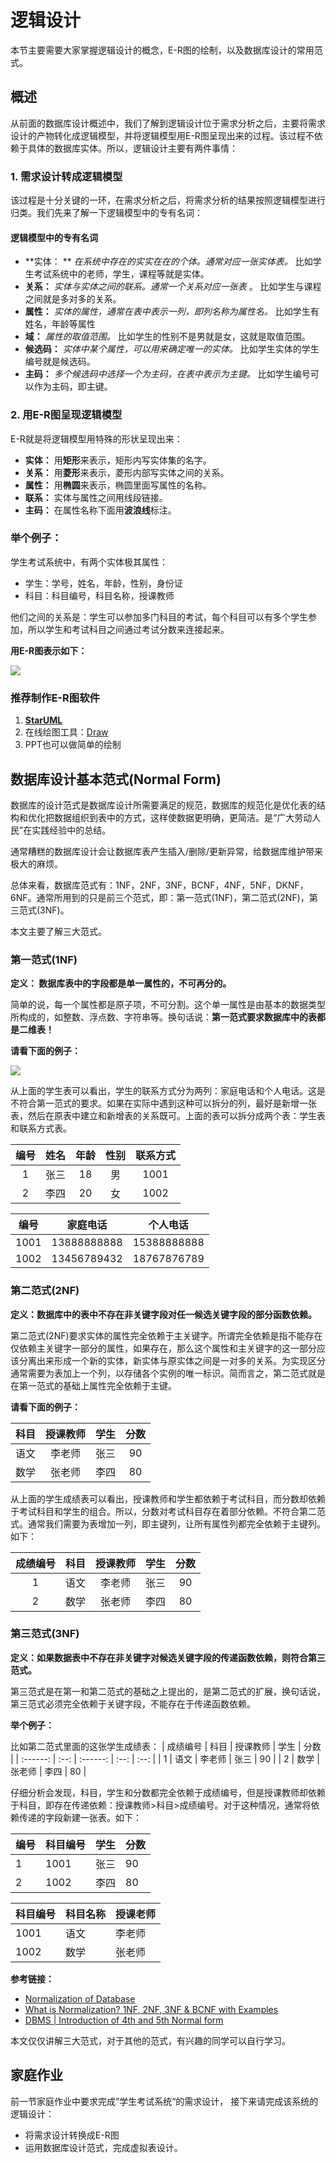 # 逻辑设计

本节主要需要大家掌握逻辑设计的概念，E-R图的绘制，以及数据库设计的常用范式。



## 概述

从前面的数据库设计概述中，我们了解到逻辑设计位于需求分析之后，主要将需求设计的产物转化成逻辑模型，并将逻辑模型用E-R图呈现出来的过程。该过程不依赖于具体的数据库实体。所以，逻辑设计主要有两件事情：



### 1. 需求设计转成逻辑模型

该过程是十分关键的一环，在需求分析之后，将需求分析的结果按照逻辑模型进行归类。我们先来了解一下逻辑模型中的专有名词：

#### 逻辑模型中的专有名词

* **实体： **  *在系统中存在的实实在在的个体。通常对应一张实体表。* 比如学生考试系统中的老师，学生，课程等就是实体。
* **关系：** *实体与实体之间的联系。通常一个关系对应一张表* 。 比如学生与课程之间就是多对多的关系。
* **属性：** *实体的属性，通常在表中表示一列，即列名称为属性名。* 比如学生有姓名，年龄等属性
* **域：** *属性的取值范围。* 比如学生的性别不是男就是女，这就是取值范围。
* **候选码：** *实体中某个属性，可以用来确定唯一的实体。* 比如学生实体的学生编号就是候选码。
* **主码：** *多个候选码中选择一个为主码，在表中表示为主键。* 比如学生编号可以作为主码，即主键。

### 2. 用E-R图呈现逻辑模型

E-R就是将逻辑模型用特殊的形状呈现出来：

* **实体：** 用**矩形**来表示，矩形内写实体集的名字。
* **关系：** 用**菱形**来表示，菱形内部写实体之间的关系。
* **属性：** 用**椭圆**来表示，椭圆里面写属性的名称。
* **联系：** 实体与属性之间用线段链接。
* **主码：** 在属性名称下面用**波浪线**标注。

### 举个例子：

学生考试系统中，有两个实体极其属性：

* 学生：学号，姓名，年龄，性别，身份证
* 科目：科目编号，科目名称，授课教师

他们之间的关系是：学生可以参加多门科目的考试，每个科目可以有多个学生参加，所以学生和考试科目之间通过考试分数来连接起来。

**用E-R图表示如下：**

![](http://ww1.sinaimg.cn/large/af4e9f79gy1g04yaqfzgdj21dg0p4gr5.jpg)

### 推荐制作E-R图软件

1. **[StarUML](http://staruml.io/download)**
2. 在线绘图工具：[Draw](https://www.draw.io/)
3. PPT也可以做简单的绘制



## 数据库设计基本范式(Normal Form)

数据库的设计范式是数据库设计所需要满足的规范，数据库的规范化是优化表的结构和优化把数据组织到表中的方式，这样使数据更明确，更简洁。是“广大劳动人民”在实践经验中的总结。

通常糟糕的数据库设计会让数据库表产生插入/删除/更新异常，给数据库维护带来极大的麻烦。

总体来看，数据库范式有：1NF，2NF，3NF，BCNF，4NF，5NF，DKNF，6NF。通常所用到的只是前三个范式，即：第一范式(1NF)，第二范式(2NF)，第三范式(3NF)。

本文主要了解三大范式。

### 第一范式(1NF)

**定义： 数据库表中的字段都是单一属性的，不可再分的。**

简单的说，每一个属性都是原子项，不可分割。这个单一属性是由基本的数据类型所构成的，如整数、浮点数、字符串等。换句话说：**第一范式要求数据库中的表都是二维表！**

**请看下面的例子：**

![](http://ww1.sinaimg.cn/large/af4e9f79ly1g05rx94m44j20xe04uq41.jpg)

从上面的学生表可以看出，学生的联系方式分为两列：家庭电话和个人电话。这是不符合第一范式的要求。如果在实际中遇到这种可以拆分的列，最好是新增一张表，然后在原表中建立和新增表的关系既可。上面的表可以拆分成两个表：学生表和联系方式表。

| 编号 | 姓名 | 年龄 | 性别 | 联系方式 |
| :--: | :--: | :--: | :--: | :------: |
|  1   | 张三 |  18  |  男  |   1001   |
|  2   | 李四 |  20  |  女  |   1002   |

| 编号 |  家庭电话   |  个人电话   |
| :--: | :---------: | :---------: |
| 1001 | 13888888888 | 15388888888 |
| 1002 | 13456789432 | 18767876789 |



### 第二范式(2NF)

**定义：数据库中的表中不存在非关键字段对任一候选关键字段的部分函数依赖。**

第二范式(2NF)要求实体的属性完全依赖于主关键字。所谓完全依赖是指不能存在仅依赖主关键字一部分的属性，如果存在，那么这个属性和主关键字的这一部分应该分离出来形成一个新的实体，新实体与原实体之间是一对多的关系。为实现区分通常需要为表加上一个列，以存储各个实例的唯一标识。简而言之，第二范式就是在第一范式的基础上属性完全依赖于主键。

**请看下面的例子：**

| 科目 | 授课教师 | 学生 | 分数 |
| :--: | :------: | :--: | :--: |
| 语文 |  李老师  | 张三 |  90  |
| 数学 |  张老师  | 李四 |  80  |

从上面的学生成绩表可以看出，授课教师和学生都依赖于考试科目，而分数却依赖于考试科目和学生的组合。所以，分数对考试科目存在着部分依赖。不符合第二范式。通常我们需要为表增加一列，即主键列，让所有属性列都完全依赖于主键列。如下：

| 成绩编号 | 科目 | 授课教师 | 学生 | 分数 |
| :------: | :--: | :------: | :--: | :--: |
|    1     | 语文 |  李老师  | 张三 |  90  |
|    2     | 数学 |  张老师  | 李四 |  80  |



### 第三范式(3NF)

**定义：如果数据表中不存在非关键字对候选关键字段的传递函数依赖，则符合第三范式。**

第三范式是在第一和第二范式的基础之上提出的，是第二范式的扩展，换句话说，第三范式必须完全依赖于关键字段，不能存在于传递函数依赖。

**举个例子：**

比如第二范式里面的这张学生成绩表：
| 成绩编号 | 科目 | 授课教师 | 学生 | 分数 |
| :------: | :--: | :------: | :--: | :--: |
|    1     | 语文 |  李老师  | 张三 |  90  |
|    2     | 数学 |  张老师  | 李四 |  80  |

仔细分析会发现，科目，学生和分数都完全依赖于成绩编号，但是授课教师却依赖于科目，即存在传递依赖：授课教师>科目>成绩编号。对于这种情况，通常将依赖传递的字段新建一张表。如下：

| 编号 | 科目编号 | 学生 | 分数 |
| ---- | -------- | ---- | ---- |
| 1    | 1001     | 张三 | 90   |
| 2    | 1002     | 李四 | 80   |

| 科目编号 | 科目名称 | 授课老师 |
| -------- | -------- | -------- |
| 1001     | 语文     | 李老师   |
| 1002     | 数学     | 张老师   |



**参考链接：**

* [Normalization of Database](https://www.studytonight.com/dbms/database-normalization.php)
* [What is Normalization? 1NF, 2NF, 3NF & BCNF with Examples](https://www.guru99.com/database-normalization.html)
* [DBMS | Introduction of 4th and 5th Normal form](https://www.geeksforgeeks.org/dbms-introduction-of-4th-and-5th-normal-form/)

本文仅仅讲解三大范式，对于其他的范式，有兴趣的同学可以自行学习。



## 家庭作业

前一节家庭作业中要求完成”学生考试系统“的需求设计， 接下来请完成该系统的逻辑设计：

* 将需求设计转换成E-R图
* 运用数据库设计范式，完成虚拟表设计。